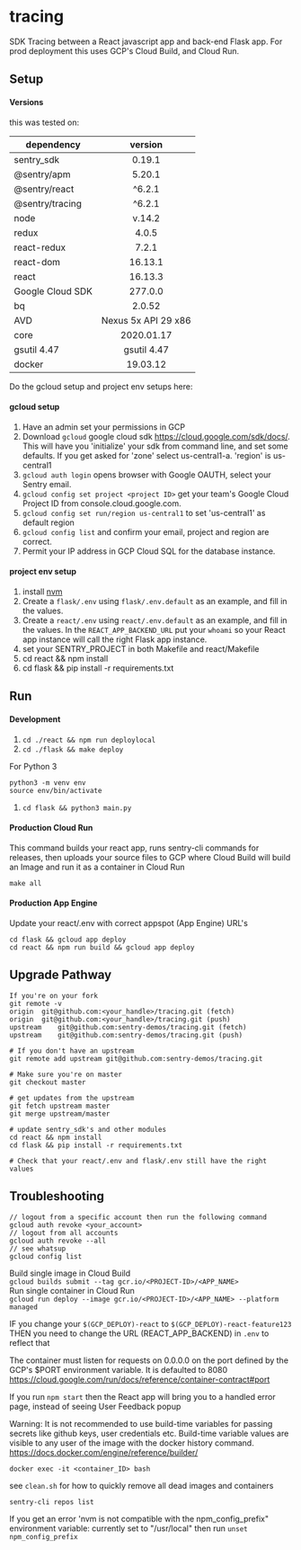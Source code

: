 # tracing
SDK Tracing between a React javascript app and back-end Flask app. For prod deployment this uses GCP's Cloud Build, and Cloud Run.

## Setup
#### Versions
this was tested on:

| dependency    | version
| ------------- |:-------------:|
| sentry_sdk | 0.19.1 |
| @sentry/apm | 5.20.1 |
| @sentry/react | ^6.2.1 |
| @sentry/tracing |^6.2.1 |
| node | v.14.2 |
| redux | 4.0.5 |
| react-redux | 7.2.1 |
| react-dom | 16.13.1 |
| react | 16.13.3 |
| Google Cloud SDK | 277.0.0 |
| bq | 2.0.52 |
| AVD | Nexus 5x API 29 x86 |
| core | 2020.01.17 |
| gsutil 4.47 | gsutil 4.47 |
| docker | 19.03.12 |

Do the gcloud setup and project env setups here:

#### gcloud setup
1. Have an admin set your permissions in GCP
2. Download `gcloud` google cloud sdk https://cloud.google.com/sdk/docs/. This will have you 'initialize' your sdk from command line, and set some defaults. If you get asked for 'zone' select us-central1-a. 'region' is us-central1
3. `gcloud auth login` opens browser with Google OAUTH, select your Sentry email.
4. `gcloud config set project <project ID>` get your team's Google Cloud Project ID from console.cloud.google.com.
5. `gcloud config set run/region us-central1` to set 'us-central1' as default region
6. `gcloud config list` and confirm your email, project and region are correct.
6. Permit your IP address in GCP Cloud SQL for the database instance.

#### project env setup
1. install [nvm](https://github.com/nvm-sh/nvm)
2. Create a `flask/.env` using `flask/.env.default` as an example, and fill in the values.
3. Create a `react/.env` using `react/.env.default` as an example, and fill in the values. In the `REACT_APP_BACKEND_URL` put your `whoami` so your React app instance will call the right Flask app instance.
4. set your SENTRY_PROJECT in both Makefile and react/Makefile
5. cd react && npm install
6. cd flask && pip install -r requirements.txt

## Run
#### Development
1. `cd ./react && npm run deploylocal` 
2. `cd ./flask && make deploy`

For Python 3
```
python3 -m venv env
source env/bin/activate
```
1. `cd flask && python3 main.py`

#### Production Cloud Run
This command builds your react app, runs sentry-cli commands for releases, then uploads your source files to GCP where Cloud Build will build an Image and run it as a container in Cloud Run
```
make all
```

#### Production App Engine
Update your react/.env with correct appspot (App Engine) URL's
```
cd flask && gcloud app deploy
cd react && npm run build && gcloud app deploy
```

## Upgrade Pathway

```
If you're on your fork
git remote -v
origin	git@github.com:<your_handle>/tracing.git (fetch)
origin	git@github.com:<your_handle>/tracing.git (push)
upstream	git@github.com:sentry-demos/tracing.git (fetch)
upstream	git@github.com:sentry-demos/tracing.git (push)

# If you don't have an upstream
git remote add upstream git@github.com:sentry-demos/tracing.git

# Make sure you're on master
git checkout master

# get updates from the upstream
git fetch upstream master
git merge upstream/master

# update sentry_sdk's and other modules
cd react && npm install
cd flask && pip install -r requirements.txt

# Check that your react/.env and flask/.env still have the right values
```

## Troubleshooting

```
// logout from a specific account then run the following command
gcloud auth revoke <your_account>
// logout from all accounts
gcloud auth revoke --all
// see whatsup
gcloud config list
```

Build single image in Cloud Build  
`gcloud builds submit --tag gcr.io/<PROJECT-ID>/<APP_NAME>`  
Run single container in Cloud Run  
`gcloud run deploy --image gcr.io/<PROJECT-ID>/<APP_NAME> --platform managed`  

IF you change your `$(GCP_DEPLOY)-react` to `$(GCP_DEPLOY)-react-feature123`
THEN you need to change the URL (REACT_APP_BACKEND) in `.env` to reflect that

The container must listen for requests on 0.0.0.0 on the port defined by the GCP's $PORT environment variable. It is defaulted to 8080  
https://cloud.google.com/run/docs/reference/container-contract#port 

If you run `npm start` then the React app will bring you to a handled error page, instead of seeing User Feedback popup

Warning: It is not recommended to use build-time variables for passing secrets like github keys, user credentials etc. Build-time variable values are visible to any user of the image with the docker history command.  
https://docs.docker.com/engine/reference/builder/

`docker exec -it <container_ID> bash`

see `clean.sh` for how to quickly remove all dead images and containers

`sentry-cli repos list`

If you get an error 'nvm is not compatible with the npm_config_prefix" environment variable: currently set to "/usr/local" then run `unset npm_config_prefix`